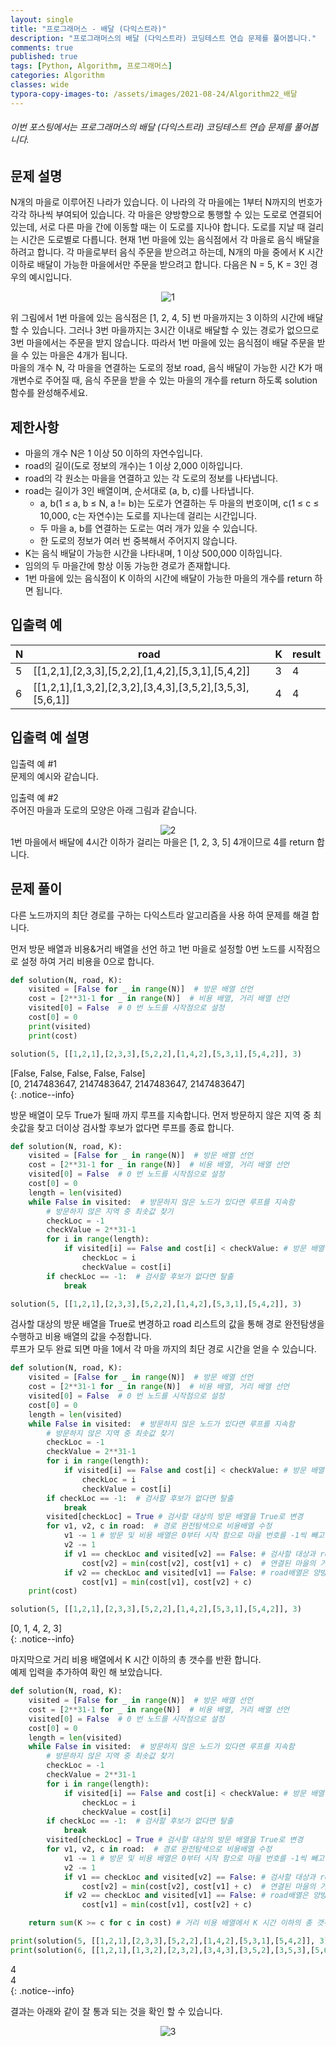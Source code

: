 ```yaml
---
layout: single
title: "프로그래머스 - 배달 (다익스트라)"
description: "프로그래머스의 배달 (다익스트라) 코딩테스트 연습 문제를 풀어봅니다."
comments: true
published: true
tags: [Python, Algorithm, 프로그래머스]
categories: Algorithm
classes: wide
typora-copy-images-to: /assets/images/2021-08-24/Algorithm22_배달
---
```


###### 이번 포스팅에서는 프로그래머스의 배달 (다익스트라) 코딩테스트 연습 문제를 풀어봅니다.

## 문제 설명
N개의 마을로 이루어진 나라가 있습니다. 이 나라의 각 마을에는 1부터 N까지의 번호가 각각 하나씩 부여되어 있습니다. 각 마을은 양방향으로 통행할 수 있는 도로로 연결되어 있는데, 서로 다른 마을 간에 이동할 때는 이 도로를 지나야 합니다. 도로를 지날 때 걸리는 시간은 도로별로 다릅니다. 현재 1번 마을에 있는 음식점에서 각 마을로 음식 배달을 하려고 합니다. 각 마을로부터 음식 주문을 받으려고 하는데, N개의 마을 중에서 K 시간 이하로 배달이 가능한 마을에서만 주문을 받으려고 합니다. 다음은 N = 5, K = 3인 경우의 예시입니다.<br>

<center>
<img src="/assets/images/2021-08-24/Algorithm22_배달/1.png" alt="1"/>
</center>

위 그림에서 1번 마을에 있는 음식점은 [1, 2, 4, 5] 번 마을까지는 3 이하의 시간에 배달할 수 있습니다. 그러나 3번 마을까지는 3시간 이내로 배달할 수 있는 경로가 없으므로 3번 마을에서는 주문을 받지 않습니다. 따라서 1번 마을에 있는 음식점이 배달 주문을 받을 수 있는 마을은 4개가 됩니다.<br>
마을의 개수 N, 각 마을을 연결하는 도로의 정보 road, 음식 배달이 가능한 시간 K가 매개변수로 주어질 때, 음식 주문을 받을 수 있는 마을의 개수를 return 하도록 solution 함수를 완성해주세요.<br>

## 제한사항
<ul>
<li>마을의 개수 N은 1 이상 50 이하의 자연수입니다.</li>
<li>road의 길이(도로 정보의 개수)는 1 이상 2,000 이하입니다.</li>
<li>road의 각 원소는 마을을 연결하고 있는 각 도로의 정보를 나타냅니다.</li>
<li>road는 길이가 3인 배열이며, 순서대로 (a, b, c)를 나타냅니다.

<ul>
<li>a, b(1 ≤ a, b ≤ N, a != b)는 도로가 연결하는 두 마을의 번호이며, c(1 ≤ c ≤ 10,000, c는 자연수)는 도로를 지나는데 걸리는 시간입니다.</li>
<li>두 마을 a, b를 연결하는 도로는 여러 개가 있을 수 있습니다.</li>
<li>한 도로의 정보가 여러 번 중복해서 주어지지 않습니다.</li>
</ul></li>
<li>K는 음식 배달이 가능한 시간을 나타내며, 1 이상 500,000 이하입니다.</li>
<li>임의의 두 마을간에 항상 이동 가능한 경로가 존재합니다.</li>
<li>1번 마을에 있는 음식점이 K 이하의 시간에 배달이 가능한 마을의 개수를 return 하면 됩니다.</li>
</ul>

## 입출력 예
<table>
    <thead>
        <tr><th>N</th><th>road</th><th>K</th><th>result</th></tr>
    </thead>
    <tbody>
        <tr><td>5</td><td>[[1,2,1],[2,3,3],[5,2,2],[1,4,2],[5,3,1],[5,4,2]]</td><td>3</td><td>4</td></tr>
        <tr><td>6</td><td>[[1,2,1],[1,3,2],[2,3,2],[3,4,3],[3,5,2],[3,5,3],[5,6,1]]</td><td>4</td><td>4</td></tr>
    </tbody>
</table>

## 입출력 예 설명
입출력 예 #1<br>
문제의 예시와 같습니다.<br>

입출력 예 #2<br>
주어진 마을과 도로의 모양은 아래 그림과 같습니다.<br>
<center>
<img src="/assets/images/2021-08-24/Algorithm22_배달/2.png" alt="2"/>
</center>
1번 마을에서 배달에 4시간 이하가 걸리는 마을은 [1, 2, 3, 5] 4개이므로 4를 return 합니다.<br>

## 문제 풀이
다른 노드까지의 최단 경로를 구하는 다익스트라 알고리즘을 사용 하여 문제를 해결 합니다.<br>

먼저 방문 배열과 비용&거리 배열을 선언 하고 1번 마을로 설정할 0번 노드를 시작점으로 설정 하여 거리 비용을 0으로 합니다.<br>


```python
def solution(N, road, K):
    visited = [False for _ in range(N)]  # 방문 배열 선언
    cost = [2**31-1 for _ in range(N)]  # 비용 배열, 거리 배열 선언
    visited[0] = False  # 0 번 노드를 시작점으로 설정
    cost[0] = 0
    print(visited)
    print(cost)

solution(5, [[1,2,1],[2,3,3],[5,2,2],[1,4,2],[5,3,1],[5,4,2]], 3)
```

[False, False, False, False, False]<br>
[0, 2147483647, 2147483647, 2147483647, 2147483647]<br>
{: .notice--info}
    

방문 배열이 모두 True가 될때 까지 루프를 지속합니다. 먼저 방문하지 않은 지역 중 최솟값을 찾고 더이상 검사할 후보가 없다면 루프를 종료 합니다. 


```python
def solution(N, road, K):
    visited = [False for _ in range(N)]  # 방문 배열 선언
    cost = [2**31-1 for _ in range(N)]  # 비용 배열, 거리 배열 선언
    visited[0] = False  # 0 번 노드를 시작점으로 설정
    cost[0] = 0
    length = len(visited)
    while False in visited:  # 방문하지 않은 노드가 있다면 루프를 지속함
        # 방문하지 않은 지역 중 최솟값 찾기
        checkLoc = -1
        checkValue = 2**31-1
        for i in range(length):
            if visited[i] == False and cost[i] < checkValue: # 방문 배열이 False인 값 중 비용 배열이 최소인 값
                checkLoc = i
                checkValue = cost[i]
        if checkLoc == -1:  # 검사할 후보가 없다면 탈출
            break

solution(5, [[1,2,1],[2,3,3],[5,2,2],[1,4,2],[5,3,1],[5,4,2]], 3)
```

검사할 대상의 방문 배열을 True로 변경하고 road 리스트의 값을 통해 경로 완전탐생을 수행하고 비용 배열의 값을 수정합니다.<br>
루프가 모두 완료 되면 마을 1에서 각 마을 까지의 최단 경로 시간을 얻을 수 있습니다.<br>


```python
def solution(N, road, K):
    visited = [False for _ in range(N)]  # 방문 배열 선언
    cost = [2**31-1 for _ in range(N)]  # 비용 배열, 거리 배열 선언
    visited[0] = False  # 0 번 노드를 시작점으로 설정
    cost[0] = 0
    length = len(visited)
    while False in visited:  # 방문하지 않은 노드가 있다면 루프를 지속함
        # 방문하지 않은 지역 중 최솟값 찾기
        checkLoc = -1
        checkValue = 2**31-1
        for i in range(length):
            if visited[i] == False and cost[i] < checkValue: # 방문 배열이 False인 값 중 비용 배열이 최소인 값
                checkLoc = i
                checkValue = cost[i]
        if checkLoc == -1:  # 검사할 후보가 없다면 탈출
            break
        visited[checkLoc] = True # 검사할 대상의 방문 배열을 True로 변경
        for v1, v2, c in road:  # 경로 완전탐색으로 비용배열 수정
            v1 -= 1 # 방문 및 비용 배열은 0부터 시작 함으로 마을 번호를 -1씩 빼고 계산
            v2 -= 1
            if v1 == checkLoc and visited[v2] == False: # 검사할 대상과 road배열의 값과 일치 하고 연결된 마을이 방문한 노드가 아니라면
                cost[v2] = min(cost[v2], cost[v1] + c)  # 연결된 마을의 거리 비용 값을 두개의 값(기존 값, 검사할 대상의 거리 비용 값과 거리 시간 값)을 비교한 값 중 작은 값으로 변경
            if v2 == checkLoc and visited[v1] == False: # road배열은 양방향 정보이기에 반대 방향도 확인
                cost[v1] = min(cost[v1], cost[v2] + c)
    print(cost)

solution(5, [[1,2,1],[2,3,3],[5,2,2],[1,4,2],[5,3,1],[5,4,2]], 3)
```

[0, 1, 4, 2, 3]<br>
{: .notice--info}
    

마지막으로 거리 비용 배열에서 K 시간 이하의 총 갯수를 반환 합니다.<br>
예제 입력을 추가하여 확인 해 보았습니다.<br>


```python
def solution(N, road, K):
    visited = [False for _ in range(N)]  # 방문 배열 선언
    cost = [2**31-1 for _ in range(N)]  # 비용 배열, 거리 배열 선언
    visited[0] = False  # 0 번 노드를 시작점으로 설정
    cost[0] = 0
    length = len(visited)
    while False in visited:  # 방문하지 않은 노드가 있다면 루프를 지속함
        # 방문하지 않은 지역 중 최솟값 찾기
        checkLoc = -1
        checkValue = 2**31-1
        for i in range(length):
            if visited[i] == False and cost[i] < checkValue: # 방문 배열이 False인 값 중 비용 배열이 최소인 값
                checkLoc = i
                checkValue = cost[i]
        if checkLoc == -1:  # 검사할 후보가 없다면 탈출
            break
        visited[checkLoc] = True # 검사할 대상의 방문 배열을 True로 변경
        for v1, v2, c in road:  # 경로 완전탐색으로 비용배열 수정
            v1 -= 1 # 방문 및 비용 배열은 0부터 시작 함으로 마을 번호를 -1씩 빼고 계산
            v2 -= 1
            if v1 == checkLoc and visited[v2] == False: # 검사할 대상과 road배열의 값과 일치 하고 연결된 마을이 방문한 노드가 아니라면
                cost[v2] = min(cost[v2], cost[v1] + c)  # 연결된 마을의 거리 비용 값을 두개의 값(기존 값, 검사할 대상의 거리 비용 값과 거리 시간 값)을 비교한 값 중 작은 값으로 변경
            if v2 == checkLoc and visited[v1] == False: # road배열은 양방향 정보이기에 반대 방향도 확인
                cost[v1] = min(cost[v1], cost[v2] + c)

    return sum(K >= c for c in cost) # 거리 비용 배열에서 K 시간 이하의 총 갯수를 반환

print(solution(5, [[1,2,1],[2,3,3],[5,2,2],[1,4,2],[5,3,1],[5,4,2]], 3))
print(solution(6, [[1,2,1],[1,3,2],[2,3,2],[3,4,3],[3,5,2],[3,5,3],[5,6,1]], 4))
```

4<br>
4<br>
{: .notice--info}
    

결과는 아래와 같이 잘 통과 되는 것을 확인 할 수 있습니다.<br>
<center>
<img src="/assets/images/2021-08-24/Algorithm22_배달/3.png" alt="3"/>
</center>
